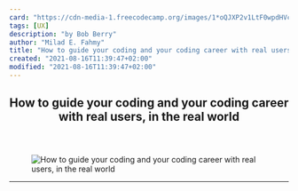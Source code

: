 ```yaml
---
card: "https://cdn-media-1.freecodecamp.org/images/1*oQJXP2v1LtF0wpdHVc14bQ.png"
tags: [UX]
description: "by Bob Berry"
author: "Milad E. Fahmy"
title: "How to guide your coding and your coding career with real users, in the real world"
created: "2021-08-16T11:39:47+02:00"
modified: "2021-08-16T11:39:47+02:00"
---
```

<div class="site-wrapper">
<main id="site-main" class="site-main outer">
<div class="inner">
<article class="post-full post tag-ux tag-coding tag-user-experience tag-programming tag-technology ">
<header class="post-full-header">
<h1 class="post-full-title">How to guide your coding and your coding career with real users, in the real world</h1>
</header>
<figure class="post-full-image">
<picture>
<source media="(max-width: 700px)" sizes="1px" srcset="data:image/gif;base64,R0lGODlhAQABAIAAAAAAAP///yH5BAEAAAAALAAAAAABAAEAAAIBRAA7 1w">
<source media="(min-width: 701px)" sizes="(max-width: 800px) 400px,
(max-width: 1170px) 700px,
1400px" srcset="https://cdn-media-1.freecodecamp.org/images/1*oQJXP2v1LtF0wpdHVc14bQ.png 300w,
https://cdn-media-1.freecodecamp.org/images/1*oQJXP2v1LtF0wpdHVc14bQ.png 600w,
https://cdn-media-1.freecodecamp.org/images/1*oQJXP2v1LtF0wpdHVc14bQ.png 1000w,
https://cdn-media-1.freecodecamp.org/images/1*oQJXP2v1LtF0wpdHVc14bQ.png 2000w">
<img onerror="this.style.display='none'" src="https://cdn-media-1.freecodecamp.org/images/1*oQJXP2v1LtF0wpdHVc14bQ.png" alt="How to guide your coding and your coding career with real users, in the real world">
</picture>
</figure>
<section class="post-full-content">
<div class="post-content medium-migrated-article">
</div>
<hr>
</section>
</article>
</div>
</main>
</div>
<!-- Google Tag Manager (noscript) -->
<!-- End Google Tag Manager (noscript) -->
